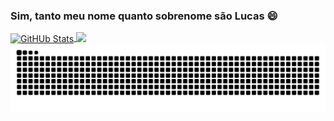 
### Sim, tanto meu nome quanto sobrenome são Lucas 😄

<a href="https://github.com/anuraghazra/github-readme-stats">
  <img 
    height=200 
    align="center" 
    alt="GitHUb Stats"
    src="https://github-readme-stats.vercel.app/api?username=Lucas-319&card_width=320&theme=dark&show_icons=true&include_all_commits=true&icon_color=FFFFFF" 
  />
</a>

<a href="https://github.com/anuraghazra/convoychat">
  <img 
    height=200 align="top" src="https://github-readme-stats.vercel.app/api/top-langs?username=Lucas-319&layout=compact&card_width=220&theme=dark" 
    media="(prefers-color-scheme: dark)&theme=dark"
  />
</a>



<picture>
  <source media="(prefers-color-scheme: dark)" srcset="https://raw.githubusercontent.com/lucas-319/lucas-319/output/github-contribution-grid-snake-dark.svg">
  <source media="(prefers-color-scheme: light)" srcset="https://raw.githubusercontent.com/lucas-319/lucas-319/output/github-contribution-grid-snake.svg">
  <img alt="github contribution grid snake animation" src="https://raw.githubusercontent.com/lucas-319/lucas-319/output/github-contribution-grid-snake.svg">
</picture>
